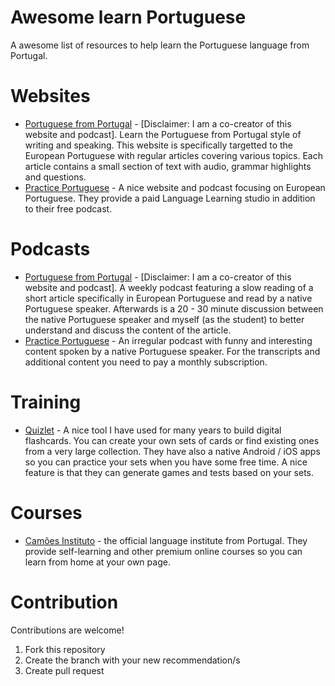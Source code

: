 # Awesome learn Portuguese
A awesome list of resources to help learn the Portuguese language from Portugal.

# Websites
* [Portuguese from Portugal](https://www.portuguesefromportugal.com/) - [Disclaimer: I am a co-creator of this website and podcast]. Learn the Portuguese from Portugal style of writing and speaking. This website is specifically targetted to the European Portuguese with regular articles covering various topics. Each article contains a small section of text with audio, grammar highlights and questions.
* [Practice Portuguese](https://www.practiceportuguese.com/) - A nice website and podcast focusing on European Portuguese. They provide a paid Language Learning studio in addition to their free podcast.

# Podcasts
* [Portuguese from Portugal](https://www.portuguesefromportugal.com/podcasts) - [Disclaimer: I am a co-creator of this website and podcast]. A weekly podcast featuring a slow reading of a short article specifically in European Portuguese and read by a native Portuguese speaker. Afterwards is a 20 - 30 minute discussion between the native Portuguese speaker and myself (as the student) to better understand and discuss the content of the article.
* [Practice Portuguese](https://www.practiceportuguese.com/) - An irregular podcast with funny and interesting content spoken by a native Portuguese speaker. For the transcripts and additional content you need to pay a monthly subscription.

# Training
* [Quizlet](https://quizlet.com/) - A nice tool I have used for many years to build digital flashcards. You can create your own sets of cards or find existing ones from a very large collection. They have also a native Android / iOS apps so you can practice your sets when you have some free time. A nice feature is that they can generate games and tests based on your sets.

# Courses
* [Camões Instituto](https://www.instituto-camoes.pt/en/activity-camoes/what-we-do/learn-portuguese) - the official language institute from Portugal. They provide self-learning and other premium online courses so you can learn from home at your own page.

# Contribution
Contributions are welcome!
1. Fork this repository
2. Create the branch with your new recommendation/s
3. Create pull request
